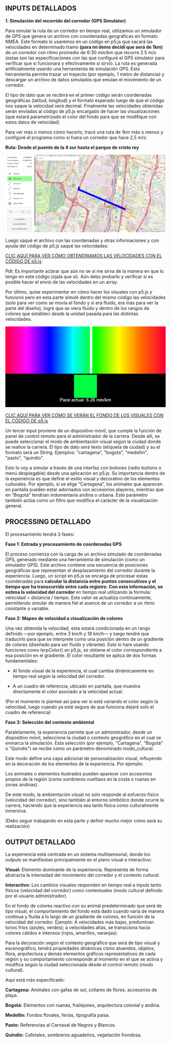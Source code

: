 INPUTS DETALLADOS
-

**1. Simulación del recorrido  del corredor (GPS Simulator)**

Para simular la ruta de un corredor en tiempo real, utilizamos un simulador de GPS que genera un archivo con coordenadas geográficas en formato NMEA. Este formato lo usaremos en un código en p5.js que sacará  las velocidades en determinado tramo **(para mi demo decidí que será de 1km)** de un corredor con ritmo promedio de 6:30 min/km que recorre 2.5 m/s (estas son las especificaciones con las que configuré el GPS simulator para verificar que si funcionara y efectivamente si sirvió. La ruta es generada artificialmente usando una herramienta de simulación GPS. Esta herramienta permite trazar un trayecto (por ejemplo, 1 metro de distancia) y descargar un archivo de datos simulados que emulan el movimiento de un corredor. 

El tipo de dato que se recibirá en el primer código serán coordenadas geográficas (latitud, longitud) y el formato esperado luego de que el código nos saque la velocidad será decimal. Finalmente las velocidades obtenidas serán enviadas al código de p5.js encargado de hacer las visualizaciones (que estará parametrizado el color del fondo para que se modifique con estos datos de velocidad) 

Para ver más o menos cómo hacerlo, tracé una ruta de 1km más o menos y configuré el programa como si fuera un corredor que hace 2,5 m/s: 

**Ruta: Desde el puente de la 4 sur hasta el parque de cristo rey**

![Cuandro Comparativo](../../../../assets/ejemplo35.png) 

Luego saqué el archivo con las coordenadas y otras informaciones y con ayuda del código de p5.js saqué las velocidades:

[CLIC AQUÍ PARA VER CÓMO OBTENDRIAMOS LAS VELOCIDADES CON EL CÓDIGO DE p5.js](https://editor.p5js.org/manuuuu15281/sketches/OfDxS9mYy)

Pdt: Es importante aclarar que aún no se si me sirva de la manera en que lo tengo en este código (ojalá que si). Aún debo probarlo y verificar si es posible hacer el envio de las velocidades en un array.

Por último, quise experimentar en cómo hacer los visuales con p5.js y funcionó pero en esta  parte simulé dentro del mismo código las velocidades (solo para ver como se movía el fondo y si era fluido, era más para ver la parte del diseño), logré que se viera fluido y dentro de los rangos de colores que establecí desde la unidad pasada para las distintas velocidades. 

![Cuandro Comparativo](../../../../assets/ejemplo36.png)

[CLIC AQUÍ PARA VER CÓMO SE VERÁN EL FONDO DE LOS VISUALES CON EL CÓDIGO DE p5.js](https://editor.p5js.org/manuuuu15281/sketches/7yMoI1-Tl)

Un tercer input proviene de un dispositivo móvil, que cumple la función de panel de control remoto para el administrador de la carrera. Desde allí, se puede seleccionar el modo de ambientación visual según la ciudad donde se realice la carrera. El tipo de dato será texto (etiqueta de ciudad) y su el formato será un String. Ejemplos: "cartagena", "bogota", "medellin", "pasto", "quindio".

Esto lo voy a simular a través de una interfaz con botones (radio buttons o menú desplegable) desde una aplicación en p5.js. Su importancia dentro de la experiencia es que define el estilo visual y decorativo de los elementos culturales. Por ejemplo, si se elige “Cartagena”, los animales que aparecen en pantalla pueden estar adornados con accesorios playeros, mientras que en “Bogotá” tendrían indumentaria andina o urbana. Este parámetro también actúa como un filtro que modifica el carácter de la visualización general.

PROCESSING DETALLADO
-
El procesamiento tendrá 3 fases:

**Fase 1: Entrada y procesamiento de coordenadas GPS**

El proceso comienza con la carga de un archivo simulado de coordenadas GPS, generado mediante una herramienta de simulación (como un simulador GPS). Este archivo contiene una secuencia de posiciones geográficas que representan el desplazamiento del corredor durante la experiencia. Luego, un script en p5.js se encarga de procesar estas coordenadas para **calcular la distancia entre puntos consecutivos y el tiempo que ha transcurrido entre cada registro. Con esta información, se estima la velocidad del corredor** en tiempo real utilizando la fórmula: velocidad = distancia / tiempo. Este valor se actualiza continuamente, permitiendo simular de manera fiel el avance de un corredor a un ritmo constante o variable.

**Fase 2: Mapeo de velocidad a visualización de colores**

Una vez obtenida la velocidad, esta estará condicionada en un rango definido —por ejemplo, entre 3 km/h y 18 km/h— y luego tendré que traducirlo para que se interprete como una posición dentro de un gradiente de colores (diseñado para ser fluido y vibrante). Esto lo hare usando funciones como lerpColor() en p5.js, se obtiene el color correspondiente a esa posición en el gradiente. El color resultante se aplica de dos formas fundamentales:

- Al fondo visual de la experiencia, el cual cambia dinámicamente en tiempo real según la velocidad del corredor.

- A un cuadro de referencia, ubicado en pantalla, que muestra directamente el color asociado a la velocidad actual.

(Por el momento lo planteé así para ver si está variando el color según la velocidad, luego cuando ya esté segura de que funciona dejaré solo el cuadro de referencia)

**Fase 3: Selección del contexto ambiental**

Paralelamente, la experiencia permite que un administrador, desde un dispositivo móvil, seleccione la ciudad o contexto geográfico en el cual se enmarca la simulación. Esta selección (por ejemplo, "Cartagena", "Bogotá" o "Quindío") se recibe como un parámetro denominado modo_cultural.

Este modo define una capa adicional de personalización visual, influyendo en la decoración de los elementos de la experiencia. Por ejemplo:

Los animales o elementos ilustrados pueden aparecer con accesorios propios de la región (como sombreros vueltiaos en la costa o ruanas en zonas andinas).

De este modo, la ambientación visual no solo responde al esfuerzo físico (velocidad del corredor), sino también al entorno simbólico donde ocurre la carrera, haciendo que la experiencia sea tanto física como culturalmente inmersiva.

(Debo seguir trabajando en esta parte y definir mucho mejor cómo será su realización)

OUTPUT DETALLADO
-

La experiencia está centrada en un sistema multisensorial, donde los outputs se manifiestan principalmente en el plano visual e interactivo:

**Visual:** Elemento dominante de la experiencia. Representa de forma abstracta la intensidad del movimiento del corredor y el contexto cultural.

**Interactivo:** Los cambios visuales responden en tiempo real a inputs tanto físicos (velocidad del corredor) como contextuales (modo cultural definido por el usuario administrador).

En el fondo de colores reactivo con su animal predeterminado que será de tipo visual, el comportamiento del fondo está dado cuando varía de manera continua y fluida a lo largo de un gradiente de colores, en función de la velocidad del corredor. Ejemplo: A velocidades más bajas, predominan tonos fríos (azules, verdes); a velocidades altas, se transiciona hacia colores cálidos e intensos (rojos, amarillos, naranjas).

Para la decoración según el contexto geográfico que será de tipo visual y escenográfico, tendrá propiedades dinámicas cómo atuendos, objetos, flora, arquitectura y demás elementos gráficos representativos de cada región y su comportamiento corresponde al momento en el que se activa y modifica según la ciudad seleccionada desde el control remoto (modo cultural).

Aquí está más especificado: 

**Cartagena:** Animales con gafas de sol, collares de flores, accesorios de playa.

**Bogotá:** Elementos con ruanas, frailejones, arquitectura colonial y andina.

**Medellín:** Fondos florales, ferias, tipografía paisa.

**Pasto:** Referencias al Carnaval de Negros y Blancos.

**Quindío:** Cafetales, sombreros aguadeños, vegetación frondosa.
